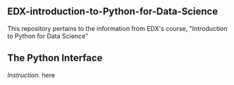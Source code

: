## EDX-introduction-to-Python-for-Data-Science
This repository pertains to the information from EDX's course, "Introduction to Python for Data Science"

## The Python Interface
<span style> *Instruction.* </span> here
